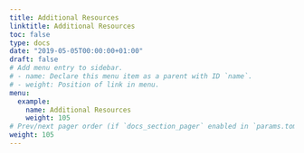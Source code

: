 ```yaml
---
title: Additional Resources
linktitle: Additional Resources
toc: false
type: docs
date: "2019-05-05T00:00:00+01:00"
draft: false
# Add menu entry to sidebar.
# - name: Declare this menu item as a parent with ID `name`.
# - weight: Position of link in menu.
menu:
  example:
    name: Additional Resources
    weight: 105
# Prev/next pager order (if `docs_section_pager` enabled in `params.toml`)
weight: 105
---
```

